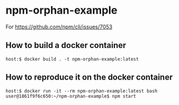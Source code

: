 # npm-orphan-example

For https://github.com/npm/cli/issues/7053

## How to build a docker container

```
host:$ docker build . -t npm-orphan-example:latest
```

## How to reproduce it on the docker container

```
host:$ docker run -it --rm npm-orphan-example:latest bash
user@1861f9f6c650:~/npm-orphan-example$ npm start
```

